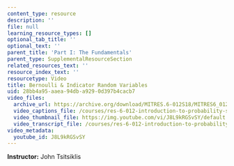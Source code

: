 ```yaml
---
content_type: resource
description: ''
file: null
learning_resource_types: []
optional_tab_title: ''
optional_text: ''
parent_title: 'Part I: The Fundamentals'
parent_type: SupplementalResourceSection
related_resources_text: ''
resource_index_text: ''
resourcetype: Video
title: Bernoulli & Indicator Random Variables
uid: 28bb4a95-aaea-94db-a929-0d397b4cacb7
video_files:
  archive_url: https://archive.org/download/MITRES.6-012S18/MITRES6_012S18_L05-04_300k.mp4
  video_captions_file: /courses/res-6-012-introduction-to-probability-spring-2018/2b59425fa66658628dca61e37cb0e05a_J8L9kRGSvSY.vtt
  video_thumbnail_file: https://img.youtube.com/vi/J8L9kRGSvSY/default.jpg
  video_transcript_file: /courses/res-6-012-introduction-to-probability-spring-2018/29d52a54e44b1851fd56db8ff8ab7506_J8L9kRGSvSY.pdf
video_metadata:
  youtube_id: J8L9kRGSvSY
---
```


**Instructor:** John Tsitsiklis